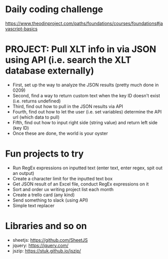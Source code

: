 # Daily coding challenge
https://www.theodinproject.com/paths/foundations/courses/foundations#javascript-basics

# PROJECT: Pull XLT info in via JSON using API (i.e. search the XLT database externally)
- First, set up the way to analyze the JSON results (pretty much done in 0209)
- Second, find a way to return custom text when the key ID doesn't exist (i.e. returns undefined)
- Third, find out how to pull in the JSON results via API
- Fourth, find out how to let the user (i.e. set variables) determine the API url (which data to pull)
- Fifth, find out how to input right side (string value) and return left side (key ID)
- Once these are done, the world is your oyster

# Fun projects to try
- Run RegEx expressions on inputted text (enter text, enter regex, spit out an output)
- Create a character limit for the inputted text box
- Get JSON result of an Excel file, conduct RegEx expressions on it
- Sort and order ux writing project list each month
- Create a trello card (any kind)
- Send something to slack (using API)
- Simple text replacer

# Libraries and so on
- sheetjs: https://github.com/SheetJS
- jquery: https://jquery.com/
- jszip: https://stuk.github.io/jszip/
